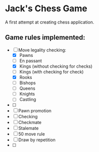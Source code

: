 # Jack's Chess Game
A first attempt at creating chess application.

## Game rules implemented:
- [ ] Move legality checking:
    - [x] Pawns
    - [ ] En passant
    - [x] Kings (without checking for checks)
    - [ ] Kings (with checking for check)
    - [x] Rooks
    - [ ] Bishops
    - [ ] Queens
    - [ ] Knights
    - [ ] Castling
- [ ]  
- [ ] Pawn promotion
- [ ] Checking
- [ ] Checkmate
- [ ] Stalemate
- [ ] 50 move rule
- [ ] Draw by repetition
- [ ] 